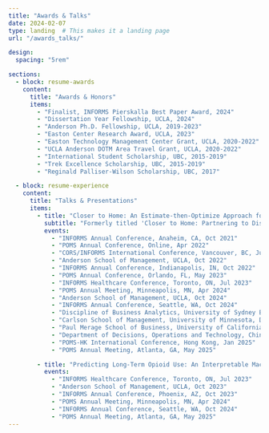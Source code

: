 ```yaml
---
title: "Awards & Talks"
date: 2024-02-07
type: landing  # This makes it a landing page
url: "/awards_talks/"

design:
  spacing: "5rem"

sections:
  - block: resume-awards
    content:
      title: "Awards & Honors"
      items:
        - "Finalist, INFORMS Pierskalla Best Paper Award, 2024"
        - "Dissertation Year Fellowship, UCLA, 2024"
        - "Anderson Ph.D. Fellowship, UCLA, 2019-2023"
        - "Easton Center Research Award, UCLA, 2023"
        - "Easton Technology Management Center Grant, UCLA, 2020-2022"
        - "UCLA Anderson DOTM Area Travel Grant, UCLA, 2020-2022"
        - "International Student Scholarship, UBC, 2015-2019"
        - "Trek Excellence Scholarship, UBC, 2015-2019"
        - "Reginald Palliser-Wilson Scholarship, UBC, 2017"

  - block: resume-experience
    content:
      title: "Talks & Presentations"
      items:
        - title: "Closer to Home: An Estimate-then-Optimize Approach for Improving Access to Healthcare Services"
          subtitle: "Formerly titled 'Closer to Home: Partnering to Distribute Vaccinations under Spatially Heterogeneous Demand'"
          events:
            - "INFORMS Annual Conference, Anaheim, CA, Oct 2021"
            - "POMS Annual Conference, Online, Apr 2022"
            - "CORS/INFORMS International Conference, Vancouver, BC, Jun 2022"
            - "Anderson School of Management, UCLA, Oct 2022"
            - "INFORMS Annual Conference, Indianapolis, IN, Oct 2022"
            - "POMS Annual Conference, Orlando, FL, May 2023"
            - "INFORMS Healthcare Conference, Toronto, ON, Jul 2023"
            - "POMS Annual Meeting, Minneapolis, MN, Apr 2024"
            - "Anderson School of Management, UCLA, Oct 2024"
            - "INFORMS Annual Conference, Seattle, WA, Oct 2024"
            - "Discipline of Business Analytics, University of Sydney Business School, Nov 2024"
            - "Carlson School of Management, University of Minnesota, Dec 2024"
            - "Paul Merage School of Business, University of California, Irvine, Dec 2024"
            - "Department of Decisions, Operations and Technology, Chinese University of Hong Kong, Dec 2024"
            - "POMS-HK International Conference, Hong Kong, Jan 2025"
            - "POMS Annual Meeting, Atlanta, GA, May 2025"

        - title: "Predicting Long-Term Opioid Use: An Interpretable Machine Learning Approach"
          events:
            - "INFORMS Healthcare Conference, Toronto, ON, Jul 2023"
            - "Anderson School of Management, UCLA, Oct 2023"
            - "INFORMS Annual Conference, Phoenix, AZ, Oct 2023"
            - "POMS Annual Meeting, Minneapolis, MN, Apr 2024"
            - "INFORMS Annual Conference, Seattle, WA, Oct 2024"
            - "POMS Annual Meeting, Atlanta, GA, May 2025"
---
```


